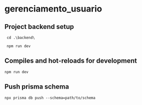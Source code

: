 # gerenciamento_usuario

## Project backend setup
```
 cd .\backend\
```
```
 npm run dev
```

## Compiles and hot-reloads for development
```
npm run dev
```

## Push prisma schema
```
npx prisma db push --schema=path/to/schema
```
 
